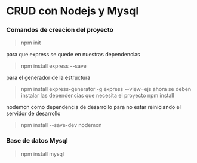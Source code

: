 


# CRUD con Nodejs y Mysql




### Comandos de creacion del proyecto

> npm init

para que express se quede en nuestras dependencias
> npm install express --save

para el generador de la estructura
>npm install express-generator -g
>express --view=ejs
ahora se deben instalar las dependencias que necesita el proyecto
>npm install

nodemon como dependencia de desarrollo para no estar reiniciando el servidor de desarrollo
> npm install --save-dev nodemon

### Base de datos Mysql

>npm install mysql